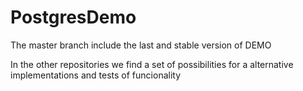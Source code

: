 # PostgresDemo
The master branch include the last and stable version of DEMO

In the other repositories we find a set of possibilities for a alternative implementations and tests of funcionality 
